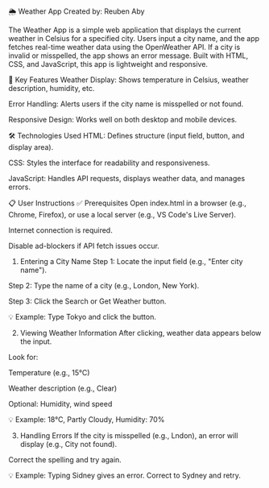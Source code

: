 🌦️ Weather App
Created by: Reuben Aby

The Weather App is a simple web application that displays the current weather in Celsius for a specified city. Users input a city name, and the app fetches real-time weather data using the OpenWeather API. If a city is invalid or misspelled, the app shows an error message. Built with HTML, CSS, and JavaScript, this app is lightweight and responsive.

🔑 Key Features
Weather Display: Shows temperature in Celsius, weather description, humidity, etc.

Error Handling: Alerts users if the city name is misspelled or not found.

Responsive Design: Works well on both desktop and mobile devices.

🛠️ Technologies Used
HTML: Defines structure (input field, button, and display area).

CSS: Styles the interface for readability and responsiveness.

JavaScript: Handles API requests, displays weather data, and manages errors.

📋 User Instructions
✅ Prerequisites
Open index.html in a browser (e.g., Chrome, Firefox), or use a local server (e.g., VS Code's Live Server).

Internet connection is required.

Disable ad-blockers if API fetch issues occur.

1. Entering a City Name
Step 1: Locate the input field (e.g., "Enter city name").

Step 2: Type the name of a city (e.g., London, New York).

Step 3: Click the Search or Get Weather button.

💡 Example: Type Tokyo and click the button.

2. Viewing Weather Information
After clicking, weather data appears below the input.

Look for:

Temperature (e.g., 15°C)

Weather description (e.g., Clear)

Optional: Humidity, wind speed

💡 Example: 18°C, Partly Cloudy, Humidity: 70%

3. Handling Errors
If the city is misspelled (e.g., Lndon), an error will display (e.g., City not found).

Correct the spelling and try again.

💡 Example: Typing Sidney gives an error. Correct to Sydney and retry.
